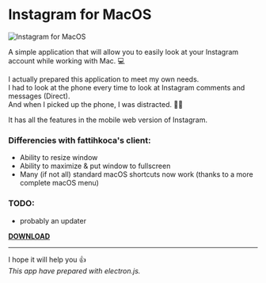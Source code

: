 # Instagram for MacOS

![Instagram for MacOS](https://user-images.githubusercontent.com/1655312/64683306-b2fd5400-d48b-11e9-9d08-6cf8917db131.png)

A simple application that will allow you to easily look at your Instagram account while working with Mac. 💻

I actually prepared this application to meet my own needs. <br>
I had to look at the phone every time to look at Instagram comments and messages (Direct). <br>
And when I picked up the phone, I was distracted. 📱😬

It has all the features in the mobile web version of Instagram.

### Differencies with fattihkoca's client:
- Ability to resize window
- Ability to maximize & put window to fullscreen
- Many (if not all) standard macOS shortcuts now work (thanks to a more complete macOS menu)

### TODO:
- probably an updater

**[DOWNLOAD](https://github.com/npyl/instagram-for-macos/releases/download/v0.0.2_npyl/Instagram.for.MacOS.zip)**

---

I hope it will help you 👍  
_This app have prepared with electron.js._ 
